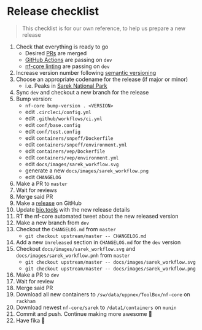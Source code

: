 # Release checklist

> This checklist is for our own reference, to help us prepare a new release

1. Check that everything is ready to go
    - Desired [PRs](https://github.com/nf-core/sarek/pulls) are merged
    - [GitHub Actions](https://github.com/nf-core/sarek/actions?query=workflow%3A%22nf-core+CI%22) are passing on `dev`
    - [nf-core linting](https://github.com/nf-core/sarek/actions?query=workflow%3A%22nf-core+linting%22) are passing on `dev`
2. Increase version number following [semantic versioning](http://semver.org/spec/v2.0.0.html)
3. Choose an appropriate codename for the release (if major or minor)
    - i.e. Peaks in [Sarek National Park](https://en.wikipedia.org/wiki/Sarek_National_Park#Topography)
4. Sync `dev` and checkout a new branch for the release
5. Bump version:
    - `nf-core bump-version . <VERSION>`
    - edit `.circleci/config.yml`
    - edit `.github/workflows/ci.yml`
    - edit `conf/base.config`
    - edit `conf/test.config`
    - edit `containers/snpeff/Dockerfile`
    - edit `containers/snpeff/environment.yml`
    - edit `containers/vep/Dockerfile`
    - edit `containers/vep/environment.yml`
    - edit `docs/images/sarek_workflow.svg`
    - generate a new `docs/images/sarek_workflow.png`
    - edit `CHANGELOG`
6. Make a PR to `master`
7. Wait for reviews
8. Merge said PR
9. Make a [release](https://github.com/nf-core/sarek/releases) on GitHub
10. Update [bio.tools](https://bio.tools/nf-core-sarek) with the new release details
11. RT the nf-core automated tweet about the new released version
12. Make a new branch from `dev`
13. Checkout the `CHANGELOG.md` from `master`
    - `git checkout upstream/master -- CHANGELOG.md`
14. Add a new `Unreleased` section in `CHANGELOG.md` for the `dev` version
15. Checkout `docs/images/sarek_workflow.svg` and `docs/images/sarek_workflow.pnh` from `master`
    - `git checkout upstream/master -- docs/images/sarek_workflow.svg`
    - `git checkout upstream/master -- docs/images/sarek_workflow.png`
16. Make a PR to `dev`
17. Wait for review
18. Merge said PR
19. Download all new containers to `/sw/data/uppnex/ToolBox/nf-core` on `rackham`
20. Download newest `nf-core/sarek` to `/data1/containers` on `munin`
21. Commit and push. Continue making more awesome :metal:
22. Have fika :cake:
